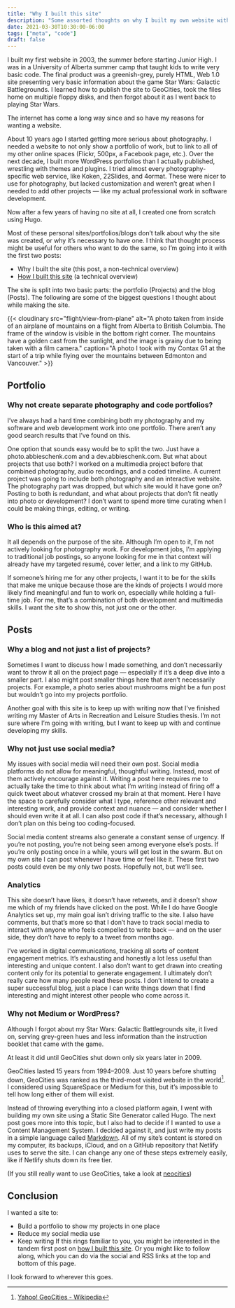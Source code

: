 ```yaml
---
title: "Why I built this site"
description: "Some assorted thoughts on why I built my own website with a blog instead of just posting to social media."
date: 2021-03-30T10:30:00-06:00
tags: ["meta", "code"]
draft: false
---
```

I built my first website in 2003, the summer before starting Junior High. I was in a University of Alberta summer camp that taught kids to write very basic code. The final product was a greenish-grey, purely HTML, Web 1.0 site presenting very basic information about the game Star Wars: Galactic Battlegrounds. I learned how to publish the site to GeoCities, took the files home on multiple floppy disks, and then forgot about it as I went back to playing Star Wars.

The internet has come a long way since and so have my reasons for wanting a website.

About 10 years ago I started getting more serious about photography. I needed a website to not only show a portfolio of work, but to link to all of my other online spaces (Flickr, 500px, a Facebook page, etc.). Over the next decade, I built more WordPress portfolios than I actually published, wrestling with themes and plugins. I tried almost every photography-specific web service, like Koken, 22Slides, and 4ormat. These were nicer to use for photography, but lacked customization and weren’t great when I needed to add other projects — like my actual professional work in software development. 

Now after a few years of having no site at all, I created one from scratch using Hugo.

Most of these personal sites/portfolios/blogs don’t talk about why the site was created, or why it’s necessary to have one. I think that thought process might be useful for others who want to do the same, so I’m going into it with the first two posts:

* Why I built the site (this post, a non-technical overview)
* [How I built this site](/posts/how-built-site-theme-hugo/) (a technical overview)

The site is split into two basic parts: the portfolio (Projects) and the blog (Posts). The following are some of the biggest questions I thought about while making the site.

{{< cloudinary src="flight/view-from-plane" alt="A photo taken from inside of an airplane of mountains on a flight from Alberta to British Columbia. The frame of the window is visible in the bottom right corner. The mountains have a golden cast from the sunlight, and the image is grainy due to being taken with a film camera." caption="A photo I took with my Contax G1 at the start of a trip while flying over the mountains between Edmonton and Vancouver." >}}

## Portfolio
### Why not create separate photography and code portfolios?
I’ve always had a hard time combining both my photography and my software and web development work into one portfolio. There aren’t any good search results that I’ve found on this.

One option that sounds easy would be to split the two. Just have a photo.abbieschenk.com and a dev.abbieschenk.com. But what about projects that use both? I worked on a multimedia project before that combined photography, audio recordings, and a coded timeline. A current project was going to include both photography and an interactive website. The photography part was dropped, but which site would it have gone on? Posting to both is redundant, and what about projects that don’t fit neatly into photo or development? I don’t want to spend more time curating when I could be making things, editing, or writing.

### Who is this aimed at?
It all depends on the purpose of the site. Although I’m open to it, I’m not actively looking for photography work. For development jobs, I’m applying to traditional job postings, so anyone looking for me in that context will already have my targeted resumé, cover letter, and a link to my GitHub.

If someone’s hiring me for any other projects, I want it to be for the skills that make me unique because those are the kinds of projects I would more likely find meaningful and fun to work on, especially while holding a full-time job. For me, that’s a combination of both development and multimedia skills. I want the site to show this, not just one or the other.

## Posts
### Why a blog and not just a list of projects?
Sometimes I want to discuss how I made something, and don’t necessarily want to throw it all on the project page — especially if it’s a deep dive into a smaller part. I also might post smaller things here that aren’t necessarily projects. For example, a photo series about mushrooms might be a fun post but wouldn’t go into my projects portfolio.

Another goal with this site is to keep up with writing now that I’ve finished writing my Master of Arts in Recreation and Leisure Studies thesis. I’m not sure where I’m going with writing, but I want to keep up with and continue developing my skills.

### Why not just use social media?
My issues with social media will need their own post. Social media platforms do not allow for meaningful, thoughtful writing. Instead, most of them actively encourage against it. Writing a post here requires me to actually take the time to think about what I’m writing instead of firing off a quick tweet about whatever crossed my brain at that moment. Here I have the space to carefully consider what I type, reference other relevant and interesting work, and provide context and nuance — and consider whether I should even write it at all. I can also post code if that’s necessary, although I don’t plan on this being too coding-focused.

Social media content streams also generate a constant sense of urgency. If you’re not posting, you’re not being seen among everyone else’s posts. If you’re only posting once in a while, yours will get lost in the swarm. But on my own site I can post whenever I have time or feel like it. These first two posts could even be my only two posts. Hopefully not, but we’ll see.

### Analytics
This site doesn’t have likes, it doesn’t have retweets, and it doesn’t show me which of my friends have clicked on the post. While I do have Google Analytics set up, my main goal isn’t driving traffic to the site. I also have comments, but that’s more so that I don’t have to track social media to interact with anyone who feels compelled to write back — and on the user side, they don’t have to reply to a tweet from months ago.

I’ve worked in digital communications, tracking all sorts of content engagement metrics. It’s exhausting and honestly a lot less useful than interesting and unique content. I also don’t want to get drawn into creating content only for its potential to generate engagement. I ultimately don’t really care how many people read these posts. I don’t intend to create a super successful blog, just a place I can write things down that I find interesting and might interest other people who come across it.

### Why not Medium or WordPress?
Although I forgot about my Star Wars: Galactic Battlegrounds site, it lived on, serving grey-green hues and less information than the instruction booklet that came with the game. 

At least it did until GeoCities shut down only six years later in 2009.

GeoCities lasted 15 years from 1994–2009. Just 10 years before shutting down, GeoCities was ranked as the third-most visited website in the world[^1]. I considered using SquareSpace or Medium for this, but it’s impossible to tell how long either of them will exist.

Instead of throwing everything into a closed platform again, I went with building my own site using a Static Site Generator called Hugo. The next post goes more into this topic, but I also had to decide if I wanted to use a Content Management System. I decided against it, and just write my posts in a simple language called [Markdown](https://www.markdownguide.org). All of my site’s content is stored on my computer, its backups, iCloud, and on a GitHub repository that Netlify uses to serve the site. I can change any one of these steps extremely easily, like if Netlify shuts down its free tier.

(If you still really want to use GeoCities, take a look at [neocities](https://neocities.org))

## Conclusion
I wanted a site to:
* Build a portfolio to show my projects in one place
* Reduce my social media use
* Keep writing
If this rings familiar to you, you might be interested in the tandem first post on [how I built this site](/posts/how-built-site-theme-hugo/). Or you might like to follow along, which you can do via the social and RSS links at the top and bottom of this page.

I look forward to wherever this goes.

[^1]: [Yahoo! GeoCities - Wikipedia](https://en.wikipedia.org/wiki/Yahoo!_GeoCities)